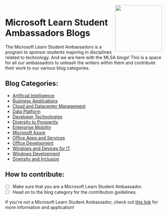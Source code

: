 <img src=https://github.com/microsoft/studentambassadors/blob/main/Ambassador-Blogs/Assets/MS%20Learn%20Program%20Badge.png width=150 align='right'>

# Microsoft Learn Student Ambassadors Blogs 

The Microsoft Learn Student Ambassadors is a program to sponsor students majoring in disciplines related to technology. And we are here with the MLSA blogs! This is a space for all our ambassadors to unleash the writers within them and contribute their work to our various blog categories.

## Blog Categories:
- [Artificial Intelligence](https://github.com/microsoft/studentambassadors/tree/main/Ambassador-Blogs/Artificial%20Intelligence)
- [Business Applications](https://github.com/microsoft/studentambassadors/tree/main/Ambassador-Blogs/Business%20Applications)
- [Cloud and Datacenter Management](https://github.com/microsoft/studentambassadors/tree/main/Ambassador-Blogs/Cloud%20and%20Datacenter%20Management)
- [Data Platform](https://github.com/microsoft/studentambassadors/tree/main/Ambassador-Blogs/Data%20Platform)
- [Developer Technologies](https://github.com/microsoft/studentambassadors/tree/main/Ambassador-Blogs/Developer%20Technologies)
- [Diversity to Prosperity](https://github.com/microsoft/studentambassadors/tree/main/Ambassador-Blogs/Diversity%20to%20Prosperity)
- [Enterprise Mobility](https://github.com/microsoft/studentambassadors/tree/main/Ambassador-Blogs/Enterprise%20Mobility)
- [Microsoft Azure](https://github.com/microsoft/studentambassadors/tree/main/Ambassador-Blogs/Microsoft%20Azure)
- [Office Apps and Services](https://github.com/microsoft/studentambassadors/tree/main/Ambassador-Blogs/Office%20App%20and%20Services)
- [Office Development](https://github.com/microsoft/studentambassadors/tree/main/Ambassador-Blogs/Office%20Development)
- [Windows and Devices for IT](https://github.com/microsoft/studentambassadors/tree/main/Ambassador-Blogs/Windows%20and%20Devices%20for%20IT)
- [Windows Development](https://github.com/microsoft/studentambassadors/tree/main/Ambassador-Blogs/Windows%20Development)
- [Diversity and Inclusion]()

## How to contribute:
* [ ] Make sure that you are a Microsoft Learn Student Ambassador.
* [ ] Head on to the blog category for the contribution guidelines.

If you're not a Microsoft Learn Student Ambassador, check out [this link](https://studentambassadors.microsoft.com/) for more information and application!
